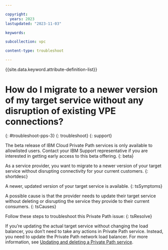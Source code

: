 ```yaml
---

copyright:
  years: 2023
lastupdated: "2023-11-03"

keywords:

subcollection: vpc

content-type: troubleshoot

---
```


{{site.data.keyword.attribute-definition-list}}

# How do I migrate to a newer version of my target service without any disruption of existing VPE connections?
{: #troubleshoot-pps-3}
{: troubleshoot}
{: support}

The beta release of IBM Cloud Private Path services is only available to allowlisted users. Contact your IBM Support representative if you are interested in getting early access to this beta offering.
{: beta}

As a service provider, you want to migrate to a newer version of your target service without disrupting connectivity for your current customers.
{: shortdesc}

A newer, updated version of your target service is available.
{: tsSymptoms}

A possible cause is that the provider needs to update their target service without deleting or disrupting the service they provide to their current consumers.
{: tsCauses} 

Follow these steps to troubleshoot this Private Path issue:
{: tsResolve}

If you’re updating the actual target service without changing the load balancer, you don’t need to take any actions in Private Path service. Instead, you need to update the Private Path network load balancer. For more information, see [Updating and deleting a Private Path service](/docs/vpc?topic=vpc-pps-ui-updating-deleting&interface=ui#pps-ui-update-target-private-path-service).
